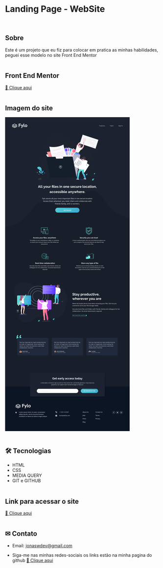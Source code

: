 # Landing Page - WebSite

<br>

## Sobre
Este é um projeto que eu fiz para colocar em pratica as minhas habilidades, peguei esse modelo no site Front End Mentor
<br><br>

## Front End Mentor
[🔗 Clique aqui](https://www.frontendmentor.io/)
<br><br>

## Imagem do site
![preview](img/desktop-design.jpg)
<br><br>

## 🛠 Tecnologias
- HTML
- CSS
- MEDIA QUERY
- GIT e GITHUB
<br><br>

## Link para acessar o site
[🔗 Clique aqui](https://jonaswgdev.github.io/LandingPage/)
<br><br>

## ✉ Contato

- Email: jonaswdev@gmail.com

- Siga-me nas minhas redes-sociais os links estão na minha pagina do github
[🔗 Clique aqui](https://github.com/JonasWGDev)
